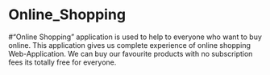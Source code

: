 # Online_Shopping
#“Online Shopping” application is used to help to everyone who want to buy online. This application gives us complete experience of online shopping Web-Application. We can buy our favourite products with no subscription fees its totally free for everyone.
